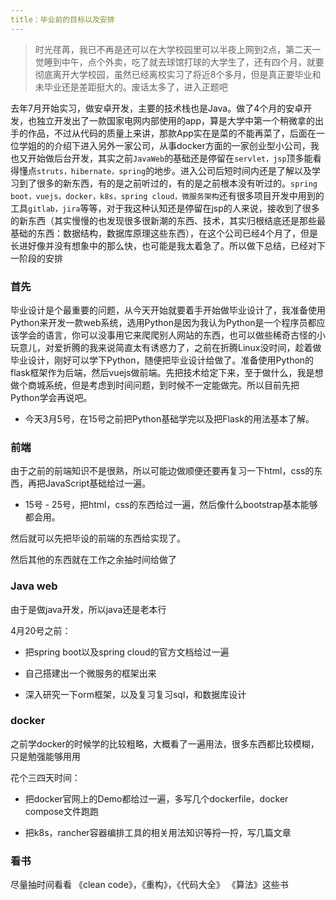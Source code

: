```yaml
---
title：毕业前的目标以及安排
---
```


> 时光荏苒，我已不再是还可以在大学校园里可以半夜上网到2点，第二天一觉睡到中午，点个外卖，吃了就去球馆打球的大学生了，还有四个月，就要彻底离开大学校园，虽然已经离校实习了将近8个多月，但是真正要毕业和未毕业还是差距挺大的。废话太多了，进入正题吧

去年7月开始实习，做安卓开发，主要的技术栈也是Java。做了4个月的安卓开发，也独立开发出了一款国家电网内部使用的app，算是大学中第一个稍微拿的出手的作品，不过从代码的质量上来讲，那款App实在是菜的不能再菜了，后面在一位学姐的的介绍下进入另外一家公司，从事docker方面的一家创业型小公司，我也又开始做后台开发，其实之前`JavaWeb`的基础还是停留在`servlet，jsp`顶多能看得懂点`struts，hibernate，spring`的地步。进入公司后短时间内还是了解以及学习到了很多的新东西，有的是之前听过的，有的是之前根本没有听过的。`spring boot，vuejs，docker，k8s，spring cloud，微服务架构`还有很多项目开发中用到的工具`gitlab，jira`等等，对于我这种认知还是停留在jsp的人来说，接收到了很多的新东西（其实慢慢的也发现很多很新潮的东西、技术，其实归根结底还是那些最基础的东西：数据结构，数据库原理这些东西），在这个公司已经4个月了，但是长进好像并没有想象中的那么快，也可能是我太着急了。所以做下总结，已经对下一阶段的安排

### 首先
毕业设计是个最重要的问题，从今天开始就要着手开始做毕业设计了，我准备使用Python来开发一款web系统，选用Python是因为我认为Python是一个程序员都应该学会的语言，你可以没事用它来爬爬别人网站的东西，也可以做些稀奇古怪的小玩意儿，对爱折腾的我来说简直太有诱惑力了，之前在折腾Linux没时间，趁着做毕业设计，刚好可以学下Python，随便把毕业设计给做了。准备使用Python的flask框架作为后端，然后vuejs做前端。先把技术给定下来，至于做什么，我是想做个商城系统，但是考虑到时间问题，到时候不一定能做完。所以目前先把Python学会再说吧。

- 今天3月5号，在15号之前把Python基础学完以及把Flask的用法基本了解。

### 前端
由于之前的前端知识不是很熟，所以可能边做顺便还要再复习一下html，css的东西，再把JavaScript基础给过一遍。

- 15号 - 25号，把html，css的东西给过一遍，然后像什么bootstrap基本能够都会用。

然后就可以先把毕设的前端的东西给实现了。

然后其他的东西就在工作之余抽时间给做了

### Java web
由于是做java开发，所以java还是老本行

4月20号之前：

- 把spring boot以及spring cloud的官方文档给过一遍

- 自己搭建出一个微服务的框架出来

- 深入研究一下orm框架，以及复习复习sql，和数据库设计

### docker

之前学docker的时候学的比较粗略，大概看了一遍用法，很多东西都比较模糊，只是勉强能够用用

花个三四天时间：

- 把docker官网上的Demo都给过一遍，多写几个dockerfile，docker compose文件跑跑

- 把k8s，rancher容器编排工具的相关用法知识等捋一捋，写几篇文章

### 看书
尽量抽时间看看 《clean code》，《重构》，《代码大全》 《算法》这些书


